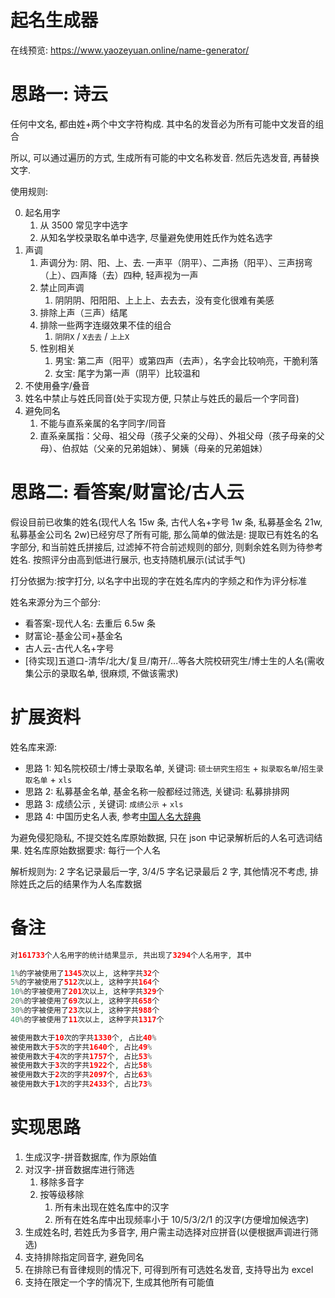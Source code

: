 # 起名生成器

在线预览: https://www.yaozeyuan.online/name-generator/

# 思路一: 诗云

任何中文名, 都由姓+两个中文字符构成. 其中名的发音必为所有可能中文发音的组合

所以, 可以通过遍历的方式, 生成所有可能的中文名称发音. 然后先选发音, 再替换文字.

使用规则:

0.  起名用字
    1.  从 3500 常见字中选字
    2.  从知名学校录取名单中选字, 尽量避免使用姓氏作为姓名选字
1.  声调
    1.  声调分为: 阴、阳、上、去. 一声平（阴平）、二声扬（阳平）、三声拐弯（上）、四声降（去）四种, 轻声视为一声
    2.  禁止同声调
        1.  阴阴阴、阳阳阳、上上上、去去去，没有变化很难有美感
    3.  排除上声（三声）结尾
    4.  排除一些两字连缀效果不佳的组合
        1.  `阴阴X` / `X去去` / `上上X`
    5.  性别相关
        1.  男宝: 第二声（阳平）或第四声（去声），名字会比较响亮，干脆利落
        2.  女宝: 尾字为第一声（阴平）比较温和
2.  不使用叠字/叠音
3.  姓名中禁止与姓氏同音(处于实现方便, 只禁止与姓氏的最后一个字同音)
4.  避免同名
    1.  不能与直系亲属的名字同字/同音
    2.  直系亲属指：父母、祖父母（孩子父亲的父母）、外祖父母（孩子母亲的父母）、伯叔姑（父亲的兄弟姐妹）、舅姨（母亲的兄弟姐妹）

# 思路二: 看答案/财富论/古人云

假设目前已收集的姓名(现代人名 15w 条, 古代人名+字号 1w 条, 私募基金名 21w, 私募基金公司名 2w)已经穷尽了所有可能, 那么简单的做法是: 提取已有姓名的名字部分, 和当前姓氏拼接后, 过滤掉不符合前述规则的部分, 则剩余姓名则为待参考姓名. 按照评分由高到低进行展示, 也支持随机展示(试试手气)

打分依据为:按字打分, 以名字中出现的字在姓名库内的字频之和作为评分标准

姓名来源分为三个部分:

- 看答案-现代人名: 去重后 6.5w 条
- 财富论-基金公司+基金名
- 古人云-古代人名+字号
- [待实现]五道口-清华/北大/复旦/南开/...等各大院校研究生/博士生的人名(需收集公示的录取名单, 很麻烦, 不做该需求)

# 扩展资料

姓名库来源:

- 思路 1: 知名院校硕士/博士录取名单, 关键词: `硕士研究生招生` + `拟录取名单`/`招生录取名单` + `xls`
- 思路 2: 私募基金名单, 基金名称一般都经过筛选, 关键词: 私募排排网
- 思路 3: 成绩公示 , 关键词: `成绩公示` + `xls`
- 思路 4: 中国历史名人表, 参考[中国人名大辞典](https://book.douban.com/subject/1012231/)

为避免侵犯隐私, 不提交姓名库原始数据, 只在 json 中记录解析后的人名可选词结果. 姓名库原始数据要求: 每行一个人名

解析规则为: 2 字名记录最后一字, 3/4/5 字名记录最后 2 字, 其他情况不考虑, 排除姓氏之后的结果作为人名库数据

# 备注

```php
对161733个人名用字的统计结果显示, 共出现了3294个人名用字, 其中

1%的字被使用了1345次以上, 这种字共32个
5%的字被使用了512次以上, 这种字共164个
10%的字被使用了201次以上, 这种字共329个
20%的字被使用了69次以上, 这种字共658个
30%的字被使用了23次以上, 这种字共988个
40%的字被使用了11次以上, 这种字共1317个

被使用数大于10次的字共1330个, 占比40%
被使用数大于5次的字共1640个, 占比49%
被使用数大于4次的字共1757个, 占比53%
被使用数大于3次的字共1922个, 占比58%
被使用数大于2次的字共2097个, 占比63%
被使用数大于1次的字共2433个, 占比73%
```

# 实现思路

1.  生成汉字-拼音数据库, 作为原始值
2.  对汉字-拼音数据库进行筛选
    1.  移除多音字
    2.  按等级移除
        1.  所有未出现在姓名库中的汉字
        2.  所有在姓名库中出现频率小于 10/5/3/2/1 的汉字(方便增加候选字)
3.  生成姓名时, 若姓氏为多音字, 用户需主动选择对应拼音(以便根据声调进行筛选)
4.  支持排除指定同音字, 避免同名
5.  在排除已有音律规则的情况下, 可得到所有可选姓名发音, 支持导出为 excel
6.  支持在限定一个字的情况下, 生成其他所有可能值
